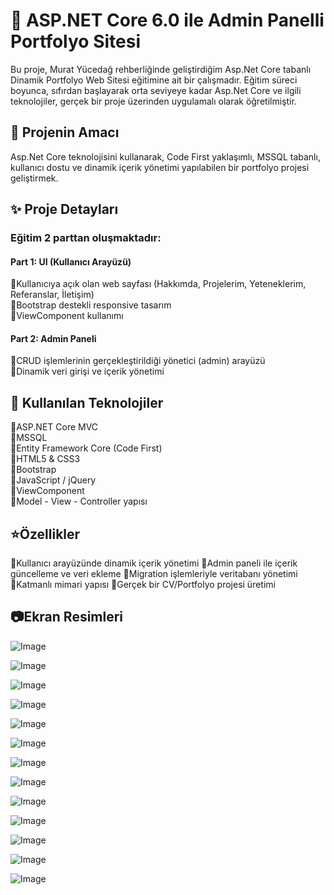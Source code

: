 # 🎀 ASP.NET Core 6.0 ile Admin Panelli Portfolyo Sitesi
Bu proje, Murat Yücedağ rehberliğinde geliştirdiğim Asp.Net Core tabanlı Dinamik Portfolyo Web Sitesi eğitimine ait bir çalışmadır. Eğitim süreci boyunca, sıfırdan başlayarak orta seviyeye kadar Asp.Net Core ve ilgili teknolojiler, gerçek bir proje üzerinden uygulamalı olarak öğretilmiştir.
## 💎 Projenin Amacı
Asp.Net Core teknolojisini kullanarak, Code First yaklaşımlı, MSSQL tabanlı, kullanıcı dostu ve dinamik içerik yönetimi yapılabilen bir portfolyo projesi geliştirmek.
## ✨ Proje Detayları
### Eğitim 2 parttan oluşmaktadır:
#### Part 1: UI (Kullanıcı Arayüzü)
🔹Kullanıcıya açık olan web sayfası (Hakkımda, Projelerim, Yeteneklerim, Referanslar, İletişim)</br>
🔹Bootstrap destekli responsive tasarım</br>
🔹ViewComponent kullanımı</br>
#### Part 2: Admin Paneli
🔹CRUD işlemlerinin gerçekleştirildiği yönetici (admin) arayüzü</br>
🔹Dinamik veri girişi ve içerik yönetimi</br>
## 🚀 Kullanılan Teknolojiler
🔹ASP.NET Core MVC</br>
🔹MSSQL</br>
🔹Entity Framework Core (Code First)</br>
🔹HTML5 & CSS3</br>
🔹Bootstrap</br>
🔹JavaScript / jQuery</br>
🔹ViewComponent</br>
🔹Model - View - Controller yapısı</br>
## ⭐️Özellikler
🔹Kullanıcı arayüzünde dinamik içerik yönetimi
🔹Admin paneli ile içerik güncelleme ve veri ekleme
🔹Migration işlemleriyle veritabanı yönetimi
🔹Katmanlı mimari yapısı
🔹Gerçek bir CV/Portfolyo projesi üretimi
## 📷Ekran Resimleri

![Image](https://github.com/user-attachments/assets/2672a18d-c461-41b8-b1ae-fd6dfe92132f)

![Image](https://github.com/user-attachments/assets/242b866f-a50c-4af9-83a4-08464be997aa)

![Image](https://github.com/user-attachments/assets/9c2a8b47-7ea4-493b-a83e-d70469a11c49)

![Image](https://github.com/user-attachments/assets/4af46487-0aa1-4e87-b97b-cf664ed287cf)

![Image](https://github.com/user-attachments/assets/3c8e0bf6-ec82-4675-99aa-7436d9da7929)

![Image](https://github.com/user-attachments/assets/50be954b-e326-4c3f-b227-a72e414153e0)

![Image](https://github.com/user-attachments/assets/e4447098-f108-4651-82de-5088cd3fedb1)

![Image](https://github.com/user-attachments/assets/e89ce51d-5493-4635-bd92-8b42b6bc0359)

![Image](https://github.com/user-attachments/assets/8fe226fe-64f4-4247-9b47-83c77419df9f)

![Image](https://github.com/user-attachments/assets/219112dd-b510-40cd-bcf3-560a8156ce30)

![Image](https://github.com/user-attachments/assets/9ff0d1e1-b618-4b18-88f0-87811a33ceaa)

![Image](https://github.com/user-attachments/assets/42e94d97-1cb5-4fe8-9ab2-77ecb358d2ef)

![Image](https://github.com/user-attachments/assets/5541aa4c-607f-4446-83e1-9e8a70937d1c)
